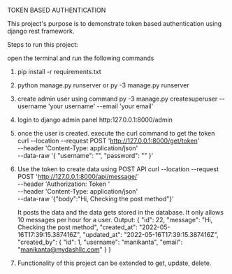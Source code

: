 TOKEN BASED AUTHENTICATION

This project's purpose is to demonstrate token based authentication using django rest framework.

Steps to run this project:

open the terminal and run the following commands
1. pip install -r requirements.txt
2. python manage.py runserver or py -3 manage.py runserver
3. create admin user using command py -3 manage.py createsuperuser --username 'your username' --email 'your email'
4. login to django admin panel http:127.0.0.1:8000/admin
5. once the user is created. execute the curl command to get the token
        curl --location --request POST 'http://127.0.0.1:8000/get/token' \
        --header 'Content-Type: application/json' \
        --data-raw '{
            "username": 
                "<username>",
            "password": 
                "<password>"
        }'
6. Use the token to create data using POST API
        curl --location --request POST 'http://127.0.0.1:8000/api/message/' \
        --header 'Authorization: Token <token>' \
        --header 'Content-Type: application/json' \
        --data-raw '{"body":"Hi, Checking the post method"}'

    It posts the data and the data gets stored in the database. It only allows 10 messages per hour for a user.
    Output:
        {
            "id": 22,
            "message": "Hi, Checking the post method",
            "created_at": "2022-05-16T17:39:15.387416Z",
            "updated_at": "2022-05-16T17:39:15.387416Z",
            "created_by": {
                "id": 1,
                "username": "manikanta",
                "email": "manikanta@mydashllc.com"
            }
        }

7. Functionality of this  project can be extended to get, update, delete.